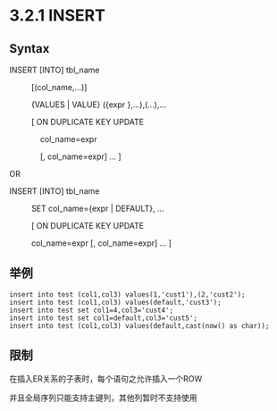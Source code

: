 #  3.2.1 INSERT
## Syntax
INSERT [INTO] tbl_name

 &nbsp; &nbsp; &nbsp; &nbsp; &nbsp; [(col_name,...)]

 &nbsp; &nbsp; &nbsp; &nbsp; &nbsp; {VALUES | VALUE} ({expr },...),(...),...

 &nbsp; &nbsp; &nbsp; &nbsp; &nbsp; [ ON DUPLICATE KEY UPDATE

 &nbsp; &nbsp; &nbsp; &nbsp; &nbsp; &nbsp; &nbsp; col_name=expr

 &nbsp; &nbsp; &nbsp; &nbsp; &nbsp; &nbsp; &nbsp; [, col_name=expr] ... ]

OR

INSERT [INTO] tbl_name

&nbsp; &nbsp; &nbsp; &nbsp; &nbsp; SET col_name={expr | DEFAULT}, ...

&nbsp; &nbsp; &nbsp; &nbsp; &nbsp; [ ON DUPLICATE KEY UPDATE

&nbsp; &nbsp; &nbsp; &nbsp; &nbsp; col_name=expr [, col_name=expr] ... ]

##  举例
```
insert into test (col1,col3) values(1,'cust1'),(2,'cust2');
insert into test (col1,col3) values(default,'cust3');
insert into test set col1=4,col3='cust4';
insert into test set col1=default,col3='cust5';
insert into test (col1,col3) values(default,cast(now() as char));
```

##  限制
在插入ER关系的子表时，每个语句之允许插入一个ROW

并且全局序列只能支持主键列，其他列暂时不支持使用